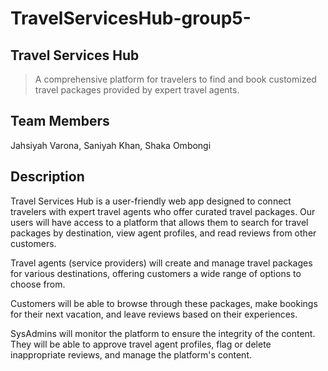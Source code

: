 # TravelServicesHub-group5-

## Travel Services Hub

> A comprehensive platform for travelers to find and book customized travel packages provided by expert travel agents.

## Team Members
 Jahsiyah Varona, Saniyah Khan, Shaka Ombongi


## Description
Travel Services Hub is a user-friendly web app designed to connect travelers with expert travel agents who offer curated travel packages. Our users will have access to a platform that allows them to search for travel packages by destination, view agent profiles, and read reviews from other customers.

Travel agents (service providers) will create and manage travel packages for various destinations, offering customers a wide range of options to choose from.

Customers will be able to browse through these packages, make bookings for their next vacation, and leave reviews based on their experiences.

SysAdmins will monitor the platform to ensure the integrity of the content. They will be able to approve travel agent profiles, flag or delete inappropriate reviews, and manage the platform's content.
